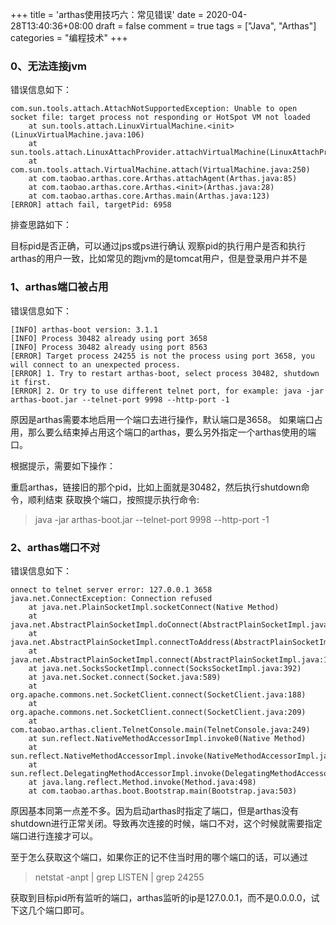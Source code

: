 +++
title = 'arthas使用技巧六：常见错误'
date = 2020-04-28T13:40:36+08:00
draft = false
comment = true
tags = ["Java", "Arthas"]
categories = "编程技术"
+++

### 0、无法连接jvm

错误信息如下：

```
com.sun.tools.attach.AttachNotSupportedException: Unable to open socket file: target process not responding or HotSpot VM not loaded
    at sun.tools.attach.LinuxVirtualMachine.<init>(LinuxVirtualMachine.java:106)
    at sun.tools.attach.LinuxAttachProvider.attachVirtualMachine(LinuxAttachProvider.java:78)
    at com.sun.tools.attach.VirtualMachine.attach(VirtualMachine.java:250)
    at com.taobao.arthas.core.Arthas.attachAgent(Arthas.java:85)
    at com.taobao.arthas.core.Arthas.<init>(Arthas.java:28)
    at com.taobao.arthas.core.Arthas.main(Arthas.java:123)
[ERROR] attach fail, targetPid: 6958
```


排查思路如下：

目标pid是否正确，可以通过jps或ps进行确认
观察pid的执行用户是否和执行arthas的用户一致，比如常见的跑jvm的是tomcat用户，但是登录用户并不是

### 1、arthas端口被占用
错误信息如下：

```
[INFO] arthas-boot version: 3.1.1
[INFO] Process 30482 already using port 3658
[INFO] Process 30482 already using port 8563
[ERROR] Target process 24255 is not the process using port 3658, you will connect to an unexpected process.
[ERROR] 1. Try to restart arthas-boot, select process 30482, shutdown it first.
[ERROR] 2. Or try to use different telnet port, for example: java -jar arthas-boot.jar --telnet-port 9998 --http-port -1
```

原因是arthas需要本地启用一个端口去进行操作，默认端口是3658。
如果端口占用，那么要么结束掉占用这个端口的arthas，要么另外指定一个arthas使用的端口。

根据提示，需要如下操作：

重启arthas，链接旧的那个pid，比如上面就是30482，然后执行shutdown命令，顺利结束
获取换个端口，按照提示执行命令:
>   java -jar arthas-boot.jar --telnet-port 9998 --http-port -1

### 2、arthas端口不对
错误信息如下：

```
onnect to telnet server error: 127.0.0.1 3658
java.net.ConnectException: Connection refused
    at java.net.PlainSocketImpl.socketConnect(Native Method)
    at java.net.AbstractPlainSocketImpl.doConnect(AbstractPlainSocketImpl.java:350)
    at java.net.AbstractPlainSocketImpl.connectToAddress(AbstractPlainSocketImpl.java:206)
    at java.net.AbstractPlainSocketImpl.connect(AbstractPlainSocketImpl.java:188)
    at java.net.SocksSocketImpl.connect(SocksSocketImpl.java:392)
    at java.net.Socket.connect(Socket.java:589)
    at org.apache.commons.net.SocketClient.connect(SocketClient.java:188)
    at org.apache.commons.net.SocketClient.connect(SocketClient.java:209)
    at com.taobao.arthas.client.TelnetConsole.main(TelnetConsole.java:249)
    at sun.reflect.NativeMethodAccessorImpl.invoke0(Native Method)
    at sun.reflect.NativeMethodAccessorImpl.invoke(NativeMethodAccessorImpl.java:62)
    at sun.reflect.DelegatingMethodAccessorImpl.invoke(DelegatingMethodAccessorImpl.java:43)
    at java.lang.reflect.Method.invoke(Method.java:498)
    at com.taobao.arthas.boot.Bootstrap.main(Bootstrap.java:503)
```

原因基本同第一点差不多。因为启动arthas时指定了端口，但是arthas没有shutdown进行正常关闭。导致再次连接的时候，端口不对，这个时候就需要指定端口进行连接才可以。

至于怎么获取这个端口，如果你正的记不住当时用的哪个端口的话，可以通过

>   netstat -anpt | grep LISTEN | grep 24255

获取到目标pid所有监听的端口，arthas监听的ip是127.0.0.1，而不是0.0.0.0，试下这几个端口即可。